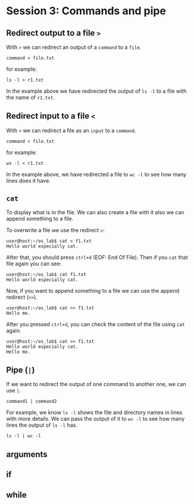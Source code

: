 # Session 3: Commands and pipe

## Redirect output to a file `>`

With `>` we can redirect an output of a `command` to a `file`.

```shell
command > file.txt
```

for example:

```shell
ls -l > r1.txt
```

In the example above we have redirected the output of `ls -l` to
a file with the name of `r1.txt`.

## Redirect input to a file `<`

With `<` we can redirect a file as an `input` to a `command`.

```shell
command < file.txt
```

for example:

```shell
ws -l < r1.txt
```

In the example above, we have redirected a file to
`wc -l` to see how many lines does it have.

## `cat`

To display what is in the file.
We can also create a file with it also
we can append something to a file.

To overwrite a file we use the redirect `>`:

```shell
user@host:~/os_lab$ cat > f1.txt
Hello world especially cat.

```

After that, you should press `ctrl+d` (EOF: End Of File).
Then if you `cat` that file again you can see:

```shell
user@host:~/os_lab$ cat f1.txt
Hello world especially cat.
```

Now, if you want to append something to a file we can use the
append redirect (`>>`).

```shell
user@host:~/os_lab$ cat >> f1.txt
Hello me.

```

After you pressed `ctrl+d`, you can check the content
of the file using `cat` again.

```shell
user@host:~/os_lab$ cat >> f1.txt
Hello world especially cat.
Hello me.
```

## Pipe (`|`)

If we want to redirect the output of one command to another one,
we can use `|`.

```shell
command1 | command2
```

For example, we know `ls -l` shows the file and directory names
in lines with more details.
We can pass the output of it to `wc -l` to see how many lines
the output of `ls -l` has.

```shell
ls -l | wc -l
```

## arguments

## if

## while
